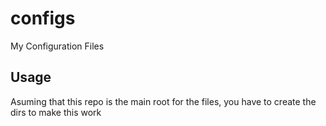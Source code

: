 # configs
My Configuration Files

## Usage
Asuming that this repo is the main root for the files, you have to create the dirs to make this work


